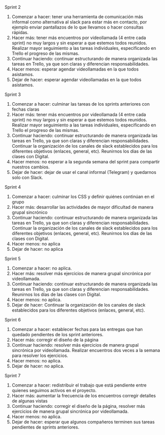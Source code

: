 Sprint 2
1. Comenzar a hacer: tener una herramienta de comunicación más informal como alternativa al slack para estar más en contacto, por ejemplo enviar pantallazos de lo que llevamos o hacer consultas rápidas.
2. Hacer más: tener más encuentros por videollamada (4 entre cada sprint) no muy largos y sin esperar a que estemos todos reunidos. Realizar mayor seguimiento a las tareas individuales, especificando en Trello el progreso de las mismas.
3. Continuar haciendo: continuar estructurando de manera organizada las tareas en Trello, ya que son claras y diferencian responsabilidades.
4. Hacer menos: esperar agendar videollamadas en la que todos asistamos.
5. Dejar de hacer: esperar agendar videollamadas en la que todos asistamos.

Sprint 3
1. Comenzar a hacer: culminar las tareas de los sprints anteriores con fechas claras
2. Hacer más: tener más encuentros por videollamada (4 entre cada sprint) no muy largos y sin esperar a que estemos todos reunidos. Realizar mayor seguimiento a las tareas individuales, especificando en Trello el progreso de las mismas.
3. Continuar haciendo: continuar estructurando de manera organizada las tareas en Trello, ya que son claras y diferencian responsabilidades. Continuar la organización de los canales de slack establecidos para los diferentes objetivos (enlaces, general, etc). Reunirnos los días de las clases con Digital.
4. Hacer menos: no esperar a la segunda semana del sprint para compartir nuestros cambios.
5. Dejar de hacer: dejar de usar el canal informal (Telegram) y quedarnos solo con Slack.

Sprint 4
1. Comenzar a hacer: culminar los CSS y definir quiénes continúan en el grupo
2. Hacer más: desarrollar las actividades de mayor dificultad de manera grupal sincrónico
3. Continuar haciendo: continuar estructurando de manera organizada las tareas en Trello, ya que son claras y diferencian responsabilidades. Continuar la organización de los canales de slack establecidos para los diferentes objetivos (enlaces, general, etc). Reunirnos los días de las clases con Digital.
4. Hacer menos: no aplica
5. Dejar de hacer: no aplica 

Sprint 5
1. Comenzar a hacer: no aplica.
2. Hacer más: resolver más ejercicios de manera grupal sincrónica por videollamada.
3. Continuar haciendo: continuar estructurando de manera organizada las tareas en Trello, ya que son claras y diferencian responsabilidades. Reunirnos los días de las clases con Digital.
4. Hacer menos: no aplica.
5. Dejar de hacer: Continuar la organización de los canales de slack establecidos para los diferentes objetivos (enlaces, general, etc). 

Sprint 6
1. Comenzar a hacer: establecer fechas para las entregas que han quedado pendientes de los sprint anteriores.
2. Hacer más: corregir el diseño de la página
3. Continuar haciendo: resolver más ejercicios de manera grupal sincrónica por videollamada. Realizar encuentros dos veces a la semana para resolver los ejercicios. 
4. Hacer menos: no aplica.
5. Dejar de hacer: no aplica. 

Sprint 7
1. Comenzar a hacer: redistribuir el trabajo que está pendiente entre quienes seguimos activos en el proyecto.
2. Hacer más: aumentar la frecuencia de los encuentros corregir detalles de algunas vistas
3. Continuar haciendo: corregir el diseño de la página, resolver más ejercicios de manera grupal sincrónica por videollamada.  
4. Hacer menos: no aplica.
5. Dejar de hacer: esperar que algunos compañeros terminen sus tareas pendientes de sprints anteriores. 